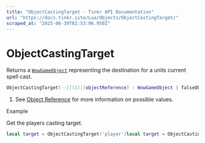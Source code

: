 ```yaml
---
title: "ObjectCastingTarget - Tinkr API Documentation"
url: "https://docs.tinkr.site/Lua/Objects/ObjectCastingTarget/"
scraped_at: "2025-06-30T02:53:06.950Z"
---
```


# ObjectCastingTarget

Returns a [`WowGameObject`](../WowGameObject/) representing the destination for a units current spell cast.

```lua
ObjectCastingTarget(--[[(1)]]objectReference) : WowGameObject | falseObjectCastingTarget(--[[(1)]]objectReference) : WowGameObject | false
```

1.  See [Object Reference](../ObjectReference/) for more information on possible values.

Example

Get the players casting target.

```lua
local target = ObjectCastingTarget('player')local target = ObjectCastingTarget('player')
```